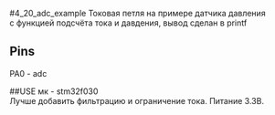 #4_20_adc_example
Токовая петля на примере датчика давления\
с функцией подсчёта тока и давдения, вывод сделан в printf

## Pins
PA0 - adc

##USE
мк - stm32f030\
Лучше добавить фильтрацию и ограничение тока. Питание 3.3В.